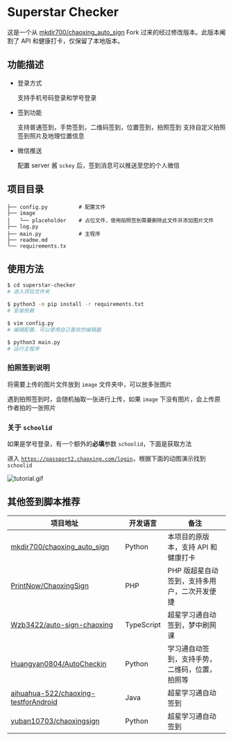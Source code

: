 # Superstar Checker

这是一个从 [mkdir700/chaoxing_auto_sign](https://github.com/mkdir700/chaoxing_auto_sign) Fork 过来的经过修改版本。此版本阉割了 API 和健康打卡，仅保留了本地版本。

## 功能描述

- 登录方式

    支持手机号码登录和学号登录

- 签到功能

    支持普通签到，手势签到，二维码签到，位置签到，拍照签到
    支持自定义拍照签到照片及地理位置信息

- 微信推送

    配置 server 酱 `sckey` 后，签到消息可以推送至您的个人微信

## 项目目录

``` shell
├── config.py          # 配置文件
├── image
│   └── placeholder    # 占位文件，使用拍照签到需要删除此文件并添加图片文件
├── log.py
├── main.py            # 主程序
├── readme.md
└── requirements.tx
```

## 使用方法

``` bash
$ cd superstar-checker
# 进入项目文件夹

$ python3 -m pip install -r requirements.txt
# 安装依赖

$ vim config.py
# 编辑配置，可以使用自己喜欢的编辑器

$ python3 main.py
# 运行主程序
```

### 拍照签到说明

将需要上传的图片文件放到 `image` 文件夹中，可以放多张图片

遇到拍照签到时，会随机抽取一张进行上传，如果 `image` 下没有图片，会上传原作者拍的一张照片

### 关于 `schoolid`

如果是学号登录，有一个额外的**必填**参数 `schoolid`，下面是获取方法

进入 [`https://passport2.chaoxing.com/login`](https://passport2.chaoxing.com/login)，根据下面的动图演示找到 `schoolid`

![tutorial.gif](http://cdn.z2blog.com/2020/04/15/cdf5a0415014614.gif)

## 其他签到脚本推荐

| 项目地址 | 开发语言 | 备注 |
| - | - | - |
| [mkdir700/chaoxing_auto_sign](https://github.com/mkdir700/chaoxing_auto_sign) | Python | 本项目的原版本，支持 API 和健康打卡 |
| [PrintNow/ChaoxingSign](https://github.com/PrintNow/ChaoxingSign) | PHP | PHP 版超星自动签到，支持多用户，二次开发便捷 |
| [Wzb3422/auto-sign-chaoxing](https://github.com/Wzb3422/auto-sign-chaoxing) | TypeScript | 超星学习通自动签到，梦中刷网课 |
| [Huangyan0804/AutoCheckin](https://github.com/Huangyan0804/AutoCheckin) | Python | 学习通自动签到，支持手势，二维码，位置，拍照等 |
| [aihuahua-522/chaoxing-testforAndroid](https://github.com/aihuahua-522/chaoxing-testforAndroid) | Java | 超星学习通自动签到 |
| [yuban10703/chaoxingsign](https://github.com/yuban10703/chaoxingsign) | Python | 超星学习通自动签到 |
